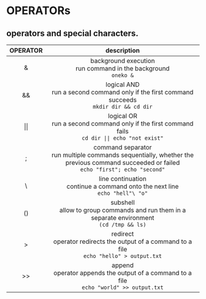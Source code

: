 # OPERATORs

operators and special characters.
---

| **OPERATOR** | description |
|:---:|:---:|
| & | background execution <br> run command in the background <br> ` oneko & ` |
| && | logical AND <br> run a second command only if the first command succeeds <br> ` mkdir dir && cd dir ` |
| \|\| | logical OR <br> run a second command only if the first command fails <br> ` cd dir \|\| echo "not exist" ` |
| ; | command separator <br> run multiple commands sequentially, whether the previous command succeeded or failed <br> ` echo "first"; echo "second" ` |
| \ | line continuation <br> continue a command onto the next line <br> ` echo "hell"\ "o" ` |
| () | subshell <br> allow to group commands and run them in a separate environment <br> ` (cd /tmp && ls) ` |
| > | redirect <br> operator redirects the output of a command to a file <br> ` echo "hello" > output.txt ` |
| >> | append <br> operator appends the output of a command to a file <br> ` echo "world" >> output.txt ` |